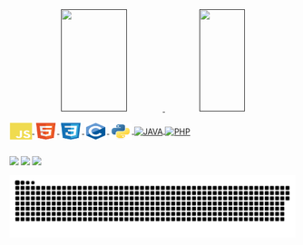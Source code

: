 <div align="center">
  <a href=""https://github.com/ValentinDevbr">
  <img height="180em" width=48% src="https://github-readme-stats.vercel.app/api?username=ValentinDevbr&show_icons=true&theme=tokyonight&include_all_commits=true&count_private=true"/>
  <img height="180em" width=40% src="https://github-readme-stats.vercel.app/api/top-langs/?username=ValentinDevbr&layout=compact&langs_count=7&theme=tokyonight"/>
</div>
<div style="display: inline_block"><br>
   <img align="center" alt="Js" height="30" width="40" src="https://raw.githubusercontent.com/devicons/devicon/master/icons/javascript/javascript-plain.svg">
  <img align="center" alt="HTML" height="30" width="40" src="https://raw.githubusercontent.com/devicons/devicon/master/icons/html5/html5-original.svg">
  <img align="center" alt="CSS" height="30" width="40" src="https://raw.githubusercontent.com/devicons/devicon/master/icons/css3/css3-original.svg">
 <img align="center" alt="C" height="30" width="40" src="https://raw.githubusercontent.com/devicons/devicon/master/icons/c/c-original.svg">
  <img align="center" alt="PYTHON" height="30" width="40" src="https://raw.githubusercontent.com/devicons/devicon/master/icons/python/python-original.svg">
  <img align="center" alt="JAVA" height="30" width="40" src="https://raw.githubusercontent.com/ValentinDevbr/devicon/master/icons/java/java-original-wordmark.svg">
 <img align="center" alt="PHP" height="30" width="40" src="https://raw.githubusercontent.com/ValentinDevbr/devicon/master/icons/php/php-original.svg">
 
  ##
 
<div> 
 <a href="." target="_blank"><img src="https://img.shields.io/badge/-Instagram-%23E4405F?style=for-the-badge&logo=instagram&logoColor=white" target="_blank"></a>
  <a href = "mailto:carvalhovalentin18@gmail.com"><img src="https://img.shields.io/badge/-Gmail-%23333?style=for-the-badge&logo=gmail&logoColor=white" target="_blank"></a>
  <a href="https://www.linkedin.com/in/valentin-eduardo-264682233" target="_blank"><img src="https://img.shields.io/badge/-LinkedIn-%230077B5?style=for-the-badge&logo=linkedin&logoColor=white" target="_blank"></a> 
 
  ![Snake animation](https://github.com/ValentinDevbr/ValentinDevbr/blob/output/github-contribution-grid-snake.svg)
</div>
